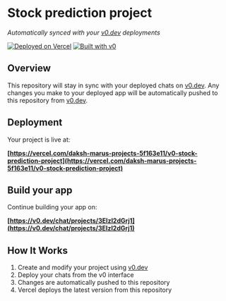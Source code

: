 # Stock prediction project

*Automatically synced with your [v0.dev](https://v0.dev) deployments*

[![Deployed on Vercel](https://img.shields.io/badge/Deployed%20on-Vercel-black?style=for-the-badge&logo=vercel)](https://vercel.com/daksh-marus-projects-5f163e11/v0-stock-prediction-project)
[![Built with v0](https://img.shields.io/badge/Built%20with-v0.dev-black?style=for-the-badge)](https://v0.dev/chat/projects/3EIzI2dGrj1)

## Overview

This repository will stay in sync with your deployed chats on [v0.dev](https://v0.dev).
Any changes you make to your deployed app will be automatically pushed to this repository from [v0.dev](https://v0.dev).

## Deployment

Your project is live at:

**[https://vercel.com/daksh-marus-projects-5f163e11/v0-stock-prediction-project](https://vercel.com/daksh-marus-projects-5f163e11/v0-stock-prediction-project)**

## Build your app

Continue building your app on:

**[https://v0.dev/chat/projects/3EIzI2dGrj1](https://v0.dev/chat/projects/3EIzI2dGrj1)**

## How It Works

1. Create and modify your project using [v0.dev](https://v0.dev)
2. Deploy your chats from the v0 interface
3. Changes are automatically pushed to this repository
4. Vercel deploys the latest version from this repository
